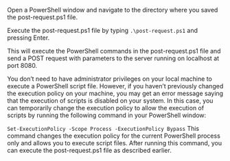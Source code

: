 Open a PowerShell window and navigate to the directory where you saved the post-request.ps1 file.

Execute the post-request.ps1 file by typing `.\post-request.ps1` and pressing Enter.

This will execute the PowerShell commands in the post-request.ps1 file and send a POST request with parameters to the server running on localhost at port 8080.

You don’t need to have administrator privileges on your local machine to execute a PowerShell script file. However, if you haven’t previously changed the execution policy on your machine, you may get an error message saying that the execution of scripts is disabled on your system. In this case, you can temporarily change the execution policy to allow the execution of scripts by running the following command in your PowerShell window:

`Set-ExecutionPolicy -Scope Process -ExecutionPolicy Bypass`
This command changes the execution policy for the current PowerShell process only and allows you to execute script files. After running this command, you can execute the post-request.ps1 file as described earlier.